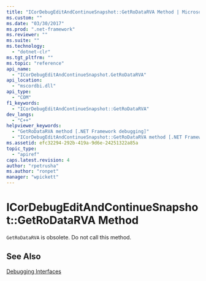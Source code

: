 ```yaml
---
title: "ICorDebugEditAndContinueSnapshot::GetRoDataRVA Method | Microsoft Docs"
ms.custom: ""
ms.date: "03/30/2017"
ms.prod: ".net-framework"
ms.reviewer: ""
ms.suite: ""
ms.technology: 
  - "dotnet-clr"
ms.tgt_pltfrm: ""
ms.topic: "reference"
api_name: 
  - "ICorDebugEditAndContinueSnapshot.GetRoDataRVA"
api_location: 
  - "mscordbi.dll"
api_type: 
  - "COM"
f1_keywords: 
  - "ICorDebugEditAndContinueSnapshot::GetRoDataRVA"
dev_langs: 
  - "C++"
helpviewer_keywords: 
  - "GetRoDataRVA method [.NET Framework debugging]"
  - "ICorDebugEditAndContinueSnapshot::GetRoDataRVA method [.NET Framework debugging]"
ms.assetid: efc32294-292b-419a-9d6e-24251322a85a
topic_type: 
  - "apiref"
caps.latest.revision: 4
author: "rpetrusha"
ms.author: "ronpet"
manager: "wpickett"
---
```

# ICorDebugEditAndContinueSnapshot::GetRoDataRVA Method
`GetRoDataRVA` is obsolete. Do not call this method.  
  
## See Also  
 [Debugging Interfaces](../../../../docs/framework/unmanaged-api/debugging/debugging-interfaces.md)